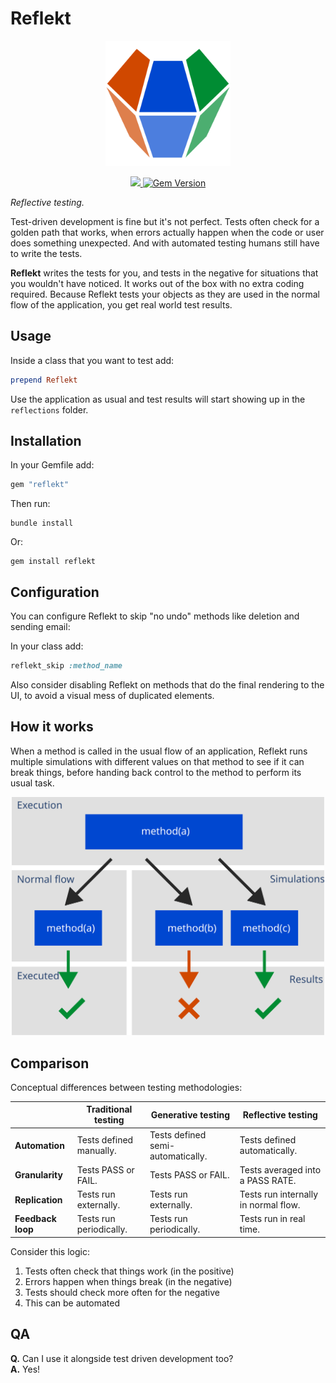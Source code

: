 # Reflekt

<p align="center">

  <img src="./Assets/Logo.svg" raw=true width="200" style="margin-left: auto; margin-right: auto;"/>

</p>
<p align="center">

  <a href="https://www.mozilla.org/MPL/2.0/" alt="MPLv2 License">
    <img src="https://img.shields.io/badge/license-MPLv2-blue.svg" />
  </a>
  <a href="https://rubygems.org/gems/reflekt">
    <img src="https://badge.fury.io/rb/reflekt.svg" alt="Gem Version" />
  </a>

</p>

*Reflective testing.*  

Test-driven development is fine but it's not perfect. Tests often check for a golden path that works, when errors actually happen when the code or user does something unexpected. And with automated testing humans still have to write the tests.

**Reflekt** writes the tests for you, and tests in the negative for situations that you wouldn't have noticed. It works out of the box with no extra coding required. Because Reflekt tests your objects as they are used in the normal flow of the application, you get real world test results.


## Usage  

Inside a class that you want to test add:  
```ruby  
prepend Reflekt
```  

Use the application as usual and test results will start showing up in the `reflections` folder.

## Installation

In your Gemfile add:
```ruby
gem "reflekt"
```  

Then run:
```
bundle install
```

Or:
```
gem install reflekt
```

## Configuration

You can configure Reflekt to skip "no undo" methods like deletion and sending email:

In your class add:

```ruby
reflekt_skip :method_name
```

Also consider disabling Reflekt on methods that do the final rendering to the UI, to avoid a visual mess of duplicated elements.

## How it works

When a method is called in the usual flow of an application, Reflekt runs multiple simulations with different values on that method to see if it can break things, before handing back control to the method to perform its usual task.

<p align="center">
  <img src="./Assets/Flow.svg" raw=true width="500" style="margin-left: auto; margin-right: auto;"/>
</p>

## Comparison

Conceptual differences between testing methodologies:

|                   | Traditional testing     | Generative testing                | Reflective testing                   |
--------------------|-------------------------|-----------------------------------|--------------------------------------|
| **Automation**    | Tests defined manually. | Tests defined semi-automatically. | Tests defined automatically.         |
| **Granularity**   | Tests PASS or FAIL.     | Tests PASS or FAIL.               | Tests averaged into a PASS RATE.     |
| **Replication**   | Tests run externally.   | Tests run externally.             | Tests run internally in normal flow. |
| **Feedback loop** | Tests run periodically. | Tests run periodically.           | Tests run in real time.              |

Consider this logic:  
1. Tests often check that things work (in the positive)  
2. Errors happen when things break (in the negative)  
3. Tests should check more often for the negative  
4. This can be automated

## QA

**Q.** Can I use it alongside test driven development too?  
**A.** Yes!
